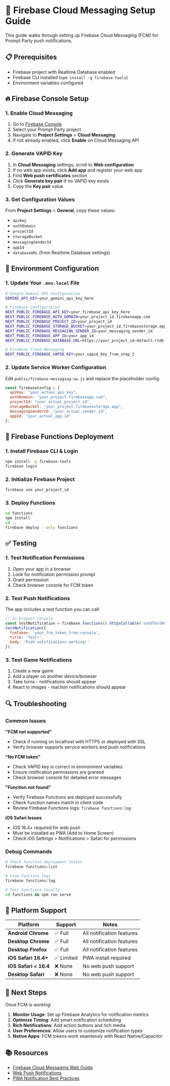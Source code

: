 # 🔔 Firebase Cloud Messaging Setup Guide

This guide walks through setting up Firebase Cloud Messaging (FCM) for Prompt Party push notifications.

## 📋 Prerequisites

- Firebase project with Realtime Database enabled
- Firebase CLI installed (`npm install -g firebase-tools`)
- Environment variables configured

## 🔥 Firebase Console Setup

### 1. Enable Cloud Messaging

1. Go to [Firebase Console](https://console.firebase.google.com/)
2. Select your Prompt Party project
3. Navigate to **Project Settings** > **Cloud Messaging**
4. If not already enabled, click **Enable** on Cloud Messaging API

### 2. Generate VAPID Key

1. In **Cloud Messaging** settings, scroll to **Web configuration**
2. If no web app exists, click **Add app** and register your web app
3. Find **Web push certificates** section
4. Click **Generate key pair** if no VAPID key exists
5. Copy the **Key pair** value

### 3. Get Configuration Values

From **Project Settings** > **General**, copy these values:
- `apiKey`
- `authDomain` 
- `projectId`
- `storageBucket`
- `messagingSenderId`
- `appId`
- `databaseURL` (from Realtime Database settings)

## 🔧 Environment Configuration

### 1. Update Your `.env.local` File

```bash
# Google Gemini API Configuration
GEMINI_API_KEY=your_gemini_api_key_here

# Firebase Configuration
NEXT_PUBLIC_FIREBASE_API_KEY=your_firebase_api_key_here
NEXT_PUBLIC_FIREBASE_AUTH_DOMAIN=your_project_id.firebaseapp.com
NEXT_PUBLIC_FIREBASE_PROJECT_ID=your_project_id
NEXT_PUBLIC_FIREBASE_STORAGE_BUCKET=your_project_id.firebasestorage.app
NEXT_PUBLIC_FIREBASE_MESSAGING_SENDER_ID=your_messaging_sender_id
NEXT_PUBLIC_FIREBASE_APP_ID=your_app_id
NEXT_PUBLIC_FIREBASE_DATABASE_URL=https://your_project_id-default-rtdb.firebaseio.com/

# Firebase Cloud Messaging
NEXT_PUBLIC_FIREBASE_VAPID_KEY=your_vapid_key_from_step_2
```

### 2. Update Service Worker Configuration

Edit `public/firebase-messaging-sw.js` and replace the placeholder config:

```javascript
const firebaseConfig = {
  apiKey: "your_actual_api_key",
  authDomain: "your_project.firebaseapp.com", 
  projectId: "your_actual_project_id",
  storageBucket: "your_project.firebasestorage.app",
  messagingSenderId: "your_actual_sender_id",
  appId: "your_actual_app_id"
};
```

## 🚀 Firebase Functions Deployment

### 1. Install Firebase CLI & Login

```bash
npm install -g firebase-tools
firebase login
```

### 2. Initialize Firebase Project

```bash
firebase use your_project_id
```

### 3. Deploy Functions

```bash
cd functions
npm install
cd ..
firebase deploy --only functions
```

## ✅ Testing

### 1. Test Notification Permissions

1. Open your app in a browser
2. Look for notification permission prompt
3. Grant permission
4. Check browser console for FCM token

### 2. Test Push Notifications

The app includes a test function you can call:

```javascript
// In browser console
const testNotification = firebase.functions().httpsCallable('sendTestNotification');
testNotification({ 
  fcmToken: 'your_fcm_token_from_console',
  title: 'Test!',
  body: 'Push notifications working!'
});
```

### 3. Test Game Notifications

1. Create a new game
2. Add a player on another device/browser
3. Take turns - notifications should appear
4. React to images - reaction notifications should appear

## 🔍 Troubleshooting

### Common Issues

**"FCM not supported"**
- Check if running on localhost with HTTPS or deployed with SSL
- Verify browser supports service workers and push notifications

**"No FCM token"**
- Check VAPID key is correct in environment variables
- Ensure notification permissions are granted
- Check browser console for detailed error messages

**"Function not found"** 
- Verify Firebase Functions are deployed successfully
- Check function names match in client code
- Review Firebase Functions logs: `firebase functions:log`

**iOS Safari Issues**
- iOS 16.4+ required for web push
- Must be installed as PWA (Add to Home Screen)
- Check iOS Settings > Notifications > Safari for permissions

### Debug Commands

```bash
# Check function deployment status
firebase functions:list

# View function logs
firebase functions:log

# Test functions locally
cd functions && npm run serve
```

## 📱 Platform Support

| Platform | Support | Notes |
|----------|---------|-------|
| **Android Chrome** | ✅ Full | All notification features |
| **Desktop Chrome** | ✅ Full | All notification features |
| **Desktop Firefox** | ✅ Full | All notification features |
| **iOS Safari 16.4+** | ✅ Limited | PWA install required |
| **iOS Safari < 16.4** | ❌ None | No web push support |
| **Desktop Safari** | ❌ None | No web push support |

## 🎯 Next Steps

Once FCM is working:

1. **Monitor Usage**: Set up Firebase Analytics for notification metrics
2. **Optimize Timing**: Add smart notification scheduling
3. **Rich Notifications**: Add action buttons and rich media
4. **User Preferences**: Allow users to customize notification types
5. **Native Apps**: FCM tokens work seamlessly with React Native/Capacitor

## 📚 Resources

- [Firebase Cloud Messaging Web Guide](https://firebase.google.com/docs/cloud-messaging/js/client)
- [Web Push Notifications](https://web.dev/push-notifications-overview/)
- [PWA Notification Best Practices](https://web.dev/notification-best-practices/)
